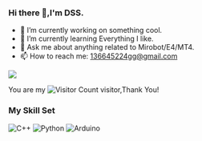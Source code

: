 ### Hi there 👋,I'm DSS.

- 🔭 I’m currently working on something cool.
- 🌱 I’m currently learning Everything I like.
- 💬 Ask me about anything related to Mirobot/E4/MT4.
- 📫 How to reach me: 136645224gg@gmail.com

![](https://github-readme-stats.vercel.app/api?username=136645224&show_icons=true&theme=transparent)

You are my ![Visitor Count](https://profile-counter.glitch.me/136645224/count.svg) visitor,Thank You!

### My Skill Set

![C++](https://img.shields.io/badge/C%2B%2B-ED8B00?style=for-the-badge&logo=cplusplus&logoColor=white)
![Python](https://img.shields.io/badge/Python-3776AB?style=for-the-badge&logo=python&logoColor=white)
![Arduino](https://img.shields.io/badge/Arduino-00979D?style=for-the-badge&logo=arduino&logoColor=white)

